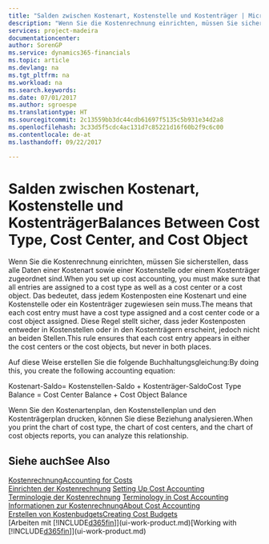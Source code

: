```yaml
---
title: "Salden zwischen Kostenart, Kostenstelle und Kostenträger | Microsoft Docs"
description: "Wenn Sie die Kostenrechnung einrichten, müssen Sie sicherstellen, dass alle Daten einer Kostenart sowie einer Kostenstelle oder einem Kostenträger zugeordnet sind. Das bedeutet, dass jedem Kostenposten eine Kostenart und eine Kostenstelle oder ein Kostenträger zugewiesen sein muss. Diese Regel stellt sicher, dass jeder Kostenposten entweder in Kostenstellen oder in den Kostenträgern erscheint, jedoch nicht an beiden Stellen."
services: project-madeira
documentationcenter: 
author: SorenGP
ms.service: dynamics365-financials
ms.topic: article
ms.devlang: na
ms.tgt_pltfrm: na
ms.workload: na
ms.search.keywords: 
ms.date: 07/01/2017
ms.author: sgroespe
ms.translationtype: HT
ms.sourcegitcommit: 2c13559bb3dc44cdb61697f5135c5b931e34d2a8
ms.openlocfilehash: 3c33d5f5cdc4ac131d7c85221d16f60b2f9c6c00
ms.contentlocale: de-at
ms.lasthandoff: 09/22/2017

---
```

# <a name="balances-between-cost-type-cost-center-and-cost-object"></a><span data-ttu-id="37ca5-105">Salden zwischen Kostenart, Kostenstelle und Kostenträger</span><span class="sxs-lookup"><span data-stu-id="37ca5-105">Balances Between Cost Type, Cost Center, and Cost Object</span></span>
<span data-ttu-id="37ca5-106">Wenn Sie die Kostenrechnung einrichten, müssen Sie sicherstellen, dass alle Daten einer Kostenart sowie einer Kostenstelle oder einem Kostenträger zugeordnet sind.</span><span class="sxs-lookup"><span data-stu-id="37ca5-106">When you set up cost accounting, you must make sure that all entries are assigned to a cost type as well as a cost center or a cost object.</span></span> <span data-ttu-id="37ca5-107">Das bedeutet, dass jedem Kostenposten eine Kostenart und eine Kostenstelle oder ein Kostenträger zugewiesen sein muss.</span><span class="sxs-lookup"><span data-stu-id="37ca5-107">The means that each cost entry must have a cost type assigned and a cost center code or a cost object assigned.</span></span> <span data-ttu-id="37ca5-108">Diese Regel stellt sicher, dass jeder Kostenposten entweder in Kostenstellen oder in den Kostenträgern erscheint, jedoch nicht an beiden Stellen.</span><span class="sxs-lookup"><span data-stu-id="37ca5-108">This rule ensures that each cost entry appears in either the cost centers or the cost objects, but never in both places.</span></span>  

 <span data-ttu-id="37ca5-109">Auf diese Weise erstellen Sie die folgende Buchhaltungsgleichung:</span><span class="sxs-lookup"><span data-stu-id="37ca5-109">By doing this, you create the following accounting equation:</span></span>  

 <span data-ttu-id="37ca5-110">Kostenart-Saldo= Kostenstellen-Saldo + Kostenträger-Saldo</span><span class="sxs-lookup"><span data-stu-id="37ca5-110">Cost Type Balance = Cost Center Balance + Cost Object Balance</span></span>  

 <span data-ttu-id="37ca5-111">Wenn Sie den Kostenartenplan, den Kostenstellenplan und den Kostenträgerplan drucken, können Sie diese Beziehung analysieren.</span><span class="sxs-lookup"><span data-stu-id="37ca5-111">When you print the chart of cost type, the chart of cost centers, and the chart of cost objects reports, you can analyze this relationship.</span></span>  

## <a name="see-also"></a><span data-ttu-id="37ca5-112">Siehe auch</span><span class="sxs-lookup"><span data-stu-id="37ca5-112">See Also</span></span>  
[<span data-ttu-id="37ca5-113">Kostenrechnung</span><span class="sxs-lookup"><span data-stu-id="37ca5-113">Accounting for Costs</span></span>](finance-manage-cost-accounting.md)  
 <span data-ttu-id="37ca5-114">[Einrichten der Kostenrechnung](finance-set-up-cost-accounting.md) </span><span class="sxs-lookup"><span data-stu-id="37ca5-114">[Setting Up Cost Accounting](finance-set-up-cost-accounting.md) </span></span>  
 <span data-ttu-id="37ca5-115">[Terminologie der Kostenrechnung](finance-terminology-in-cost-accounting.md) </span><span class="sxs-lookup"><span data-stu-id="37ca5-115">[Terminology in Cost Accounting](finance-terminology-in-cost-accounting.md) </span></span>  
 [<span data-ttu-id="37ca5-116">Informationen zur Kostenrechnung</span><span class="sxs-lookup"><span data-stu-id="37ca5-116">About Cost Accounting</span></span>](finance-about-cost-accounting.md)  
 [<span data-ttu-id="37ca5-117">Erstellen von Kostenbudgets</span><span class="sxs-lookup"><span data-stu-id="37ca5-117">Creating Cost Budgets</span></span>](finance-create-cost-budgets.md)  
 <span data-ttu-id="37ca5-118">[Arbeiten mit [!INCLUDE[d365fin](includes/d365fin_md.md)]](ui-work-product.md)</span><span class="sxs-lookup"><span data-stu-id="37ca5-118">[Working with [!INCLUDE[d365fin](includes/d365fin_md.md)]](ui-work-product.md)</span></span>

